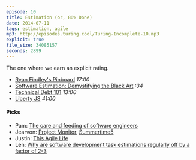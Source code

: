 ```yaml
---
episode: 10
title: Estimation (or, 80% Done)
date: 2014-07-11
tags: estimation, agile
mp3: http://episodes.turing.cool/Turing-Incomplete-10.mp3
explicit: true
file_size: 34085157
seconds: 2899
---
```

The one where we earn an explicit rating.

* [Ryan Findley's Pinboard](https://pinboard.in/search/u:neomindryan?query=estimation) *17:00*
* [Software Estimation: Demystifying the Black Art](http://www.amazon.com/Software-Estimation-Demystifying-Developer-Practices/dp/0735605351) *:34*
* [Technical Debt 101](https://medium.com/@joaomilho/festina-lente-e29070811b84) *13:00*
* [Liberty JS](http://libertyjs.com/) *41:00*

#### Picks
* Pam: [The care and feeding of software engineers](http://www.nczonline.net/blog/2012/06/12/the-care-and-feeding-of-software-engineers-or-why-engineers-are-grumpy/)
* Jearvon: [Project Monitor](https://github.com/pivotal/projectmonitor), [Summertime5](http://www.summertime.fm)
* Justin: [This Agile Life](http://thisagilelife.com)
* Len: [Why are software development task estimations regularly off by a factor of 2-3](http://qr.ae/YB6Lj)

